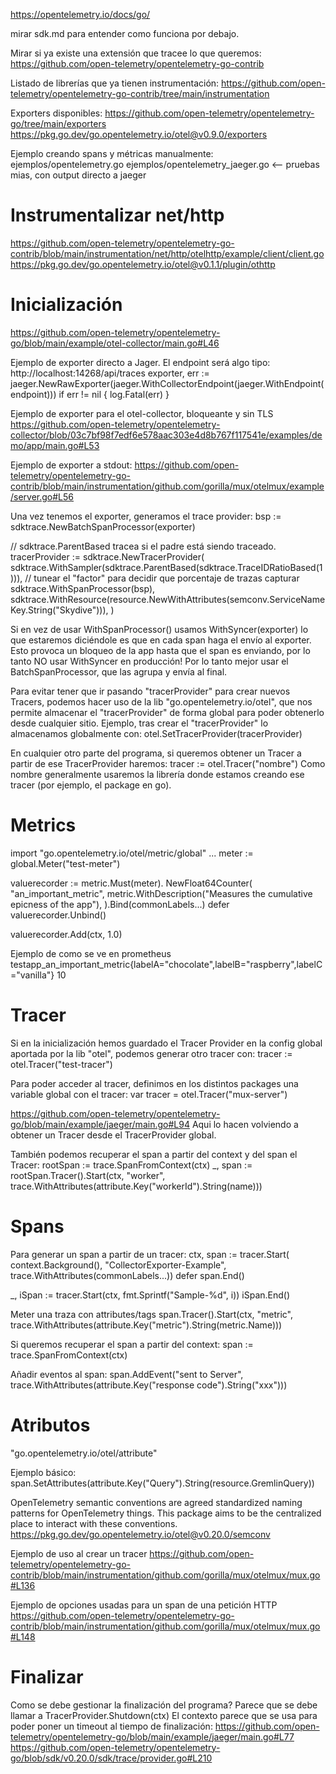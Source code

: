 https://opentelemetry.io/docs/go/

mirar sdk.md para entender como funciona por debajo.

Mirar si ya existe una extensión que tracee lo que queremos:
https://github.com/open-telemetry/opentelemetry-go-contrib

Listado de librerías que ya tienen instrumentación: https://github.com/open-telemetry/opentelemetry-go-contrib/tree/main/instrumentation

Exporters disponibles:
https://github.com/open-telemetry/opentelemetry-go/tree/main/exporters
https://pkg.go.dev/go.opentelemetry.io/otel@v0.9.0/exporters


Ejemplo creando spans y métricas manualmente:
ejemplos/opentelemetry.go
ejemplos/opentelemetry_jaeger.go <-- pruebas mias, con output directo a jaeger


# Instrumentalizar net/http
https://github.com/open-telemetry/opentelemetry-go-contrib/blob/main/instrumentation/net/http/otelhttp/example/client/client.go
https://pkg.go.dev/go.opentelemetry.io/otel@v0.1.1/plugin/othttp


# Inicialización
https://github.com/open-telemetry/opentelemetry-go/blob/main/example/otel-collector/main.go#L46

Ejemplo de exporter directo a Jager. El endpoint será algo tipo: http://localhost:14268/api/traces
exporter, err := jaeger.NewRawExporter(jaeger.WithCollectorEndpoint(jaeger.WithEndpoint(endpoint)))
if err != nil {
  log.Fatal(err)
}

Ejemplo de exporter para el otel-collector, bloqueante y sin TLS
https://github.com/open-telemetry/opentelemetry-collector/blob/03c7bf98f7edf6e578aac303e4d8b767f117541e/examples/demo/app/main.go#L53

Ejemplo de exporter a stdout:
https://github.com/open-telemetry/opentelemetry-go-contrib/blob/main/instrumentation/github.com/gorilla/mux/otelmux/example/server.go#L56


Una vez tenemos el exporter, generamos el trace provider:
bsp := sdktrace.NewBatchSpanProcessor(exporter)

// sdktrace.ParentBased tracea si el padre está siendo traceado.
tracerProvider := sdktrace.NewTracerProvider(
  sdktrace.WithSampler(sdktrace.ParentBased(sdktrace.TraceIDRatioBased(1))), // tunear el "factor" para decidir que porcentaje de trazas capturar
  sdktrace.WithSpanProcessor(bsp),
  sdktrace.WithResource(resource.NewWithAttributes(semconv.ServiceNameKey.String("Skydive"))),
)

Si en vez de usar WithSpanProcessor() usamos WithSyncer(exporter) lo que estaremos diciéndole es que en cada span haga el envío al exporter.
Esto provoca un bloqueo de la app hasta que el span es enviando, por lo tanto NO usar WithSyncer en producción!
Por lo tanto mejor usar el BatchSpanProcessor, que las agrupa y envía al final.

Para evitar tener que ir pasando "tracerProvider" para crear nuevos Tracers, podemos hacer uso de la lib "go.opentelemetry.io/otel", que nos permite almacenar el "tracerProvider" de forma global para poder obtenerlo desde cualquier sitio.
Ejemplo, tras crear el "tracerProvider" lo almacenamos globalmente con:
otel.SetTracerProvider(tracerProvider)

En cualquier otro parte del programa, si queremos obtener un Tracer a partir de ese TracerProvider haremos:
tracer := otel.Tracer("nombre")
Como nombre generalmente usaremos la librería donde estamos creando ese tracer (por ejemplo, el package en go).



# Metrics

import "go.opentelemetry.io/otel/metric/global"
...
meter := global.Meter("test-meter")

valuerecorder := metric.Must(meter).
  NewFloat64Counter(
    "an_important_metric",
    metric.WithDescription("Measures the cumulative epicness of the app"),
  ).Bind(commonLabels...)
defer valuerecorder.Unbind()

valuerecorder.Add(ctx, 1.0)


Ejemplo de como se ve en prometheus
testapp_an_important_metric{labelA="chocolate",labelB="raspberry",labelC="vanilla"} 10



# Tracer
Si en la inicialización hemos guardado el Tracer Provider en la config global aportada por la lib "otel", podemos generar otro tracer con:
tracer := otel.Tracer("test-tracer")

Para poder acceder al tracer, definimos en los distintos packages una variable global con el tracer:
var tracer = otel.Tracer("mux-server")

https://github.com/open-telemetry/opentelemetry-go/blob/main/example/jaeger/main.go#L94
Aqui lo hacen volviendo a obtener un Tracer desde el TracerProvider global.

También podemos recuperar el span a partir del context y del span el Tracer:
rootSpan := trace.SpanFromContext(ctx)
_, span := rootSpan.Tracer().Start(ctx, "worker", trace.WithAttributes(attribute.Key("workerId").String(name)))



# Spans
Para generar un span a partir de un tracer:
ctx, span := tracer.Start(
  context.Background(),
  "CollectorExporter-Example",
  trace.WithAttributes(commonLabels...))
defer span.End()

_, iSpan := tracer.Start(ctx, fmt.Sprintf("Sample-%d", i))
iSpan.End()

Meter una traza con attributes/tags
span.Tracer().Start(ctx, "metric", trace.WithAttributes(attribute.Key("metric").String(metric.Name)))


Si queremos recuperar el span a partir del context:
span := trace.SpanFromContext(ctx)


Añadir eventos al span:
span.AddEvent("sent to Server", trace.WithAttributes(attribute.Key("response code").String("xxx")))



# Atributos
"go.opentelemetry.io/otel/attribute"

Ejemplo básico:
span.SetAttributes(attribute.Key("Query").String(resource.GremlinQuery))


OpenTelemetry semantic conventions are agreed standardized naming patterns for OpenTelemetry things. This package aims to be the centralized place to interact with these conventions.
https://pkg.go.dev/go.opentelemetry.io/otel@v0.20.0/semconv

Ejemplo de uso al crear un tracer
https://github.com/open-telemetry/opentelemetry-go-contrib/blob/main/instrumentation/github.com/gorilla/mux/otelmux/mux.go#L136

Ejemplo de opciones usadas para un span de una petición HTTP
https://github.com/open-telemetry/opentelemetry-go-contrib/blob/main/instrumentation/github.com/gorilla/mux/otelmux/mux.go#L148




# Finalizar
Como se debe gestionar la finalización del programa?
Parece que se debe llamar a TracerProvider.Shutdown(ctx)
El contexto parece que se usa para poder poner un timeout al tiempo de finalización:
https://github.com/open-telemetry/opentelemetry-go/blob/main/example/jaeger/main.go#L77
https://github.com/open-telemetry/opentelemetry-go/blob/sdk/v0.20.0/sdk/trace/provider.go#L210
